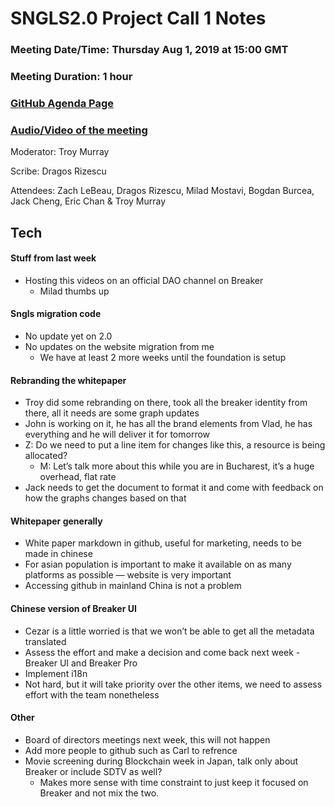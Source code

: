 # SNGLS2.0 Project Call 1 Notes

### Meeting Date/Time: Thursday Aug 1, 2019 at 15:00 GMT
### Meeting Duration: 1 hour
### [GitHub Agenda Page](https://github.com/SingularDTV/sngls2.0-pm/issues/3)
### [Audio/Video of the meeting](https://zoom.us/recording/share/crd6BEsDsIxblBA-nuxTEvCHDCuFQ4nHs-6DKpqtPwSwIumekTziMw?startTime=1564671256000)

Moderator: Troy Murray

Scribe: Dragos Rizescu

Attendees: Zach LeBeau, Dragos Rizescu, Milad Mostavi, Bogdan Burcea, Jack Cheng, Eric Chan & Troy Murray

## Tech

#### Stuff from last week
- Hosting this videos on an official DAO channel on Breaker
  - Milad thumbs up
#### Sngls migration code
  - No update yet on 2.0  
  - No updates on the website migration from me
    - We have at least 2 more weeks until the foundation is setup
#### Rebranding the whitepaper
- Troy did some rebranding on there, took all the breaker identity from there, all it needs are some graph updates
- John is working on it, he has all the brand elements from Vlad, he has everything and he will deliver it for tomorrow
- Z: Do we need to put a line item for changes like this, a resource is being allocated?
  - M: Let’s talk more about this while you are in Bucharest, it’s a huge overhead, flat rate
- Jack needs to get the document to format it and come with feedback on how the graphs changes based on that
#### Whitepaper generally
- White paper markdown in github, useful for marketing, needs to be made in chinese
- For asian population is important to make it available on as many platforms as possible — website is very important
- Accessing github in mainland China is not a problem
#### Chinese version of Breaker UI
- Cezar is a little worried is that we won’t be able to get all the metadata translated
- Assess the effort and make a decision and come back next week - Breaker UI and Breaker Pro
- Implement i18n
- Not hard, but it will take priority over the other items, we need to assess effort with the team nonetheless

#### Other
- Board of directors meetings next week, this will not happen
- Add more people to github such as Carl to refrence
- Movie screening during Blockchain week in Japan, talk only about Breaker or include SDTV as well?
  - Makes more sense with time constraint to just keep it focused on Breaker and not mix the two.

